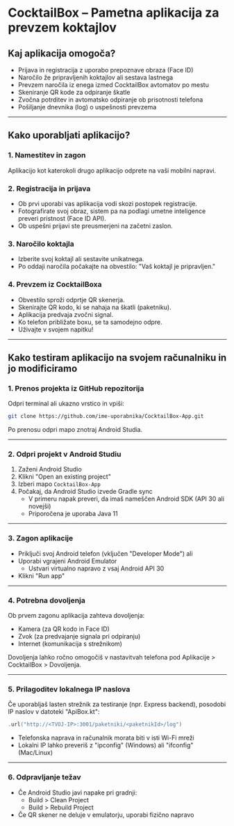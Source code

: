 # CocktailBox – Pametna aplikacija za prevzem koktajlov

## Kaj aplikacija omogoča?

- Prijava in registracija z uporabo prepoznave obraza (Face ID)
- Naročilo že pripravljenih koktajlov ali sestava lastnega
- Prevzem naročila iz enega izmed CocktailBox avtomatov po mestu
- Skeniranje QR kode za odpiranje škatle
- Zvočna potrditev in avtomatsko odpiranje ob prisotnosti telefona
- Pošiljanje dnevnika (log) o uspešnosti prevzema

---

## Kako uporabljati aplikacijo?

### 1. Namestitev in zagon
Aplikacijo kot katerokoli drugo aplikacijo odprete na vaši mobilni napravi.

### 2. Registracija in prijava
- Ob prvi uporabi vas aplikacija vodi skozi postopek registracije.
- Fotografirate svoj obraz, sistem pa na podlagi umetne inteligence preveri pristnost (Face ID API).
- Ob uspešni prijavi ste preusmerjeni na začetni zaslon.

### 3. Naročilo koktajla
- Izberite svoj koktajl ali sestavite unikatnega.
- Po oddaji naročila počakajte na obvestilo: "Vaš koktajl je pripravljen."

### 4. Prevzem iz CocktailBoxa
- Obvestilo sproži odprtje QR skenerja.
- Skenirajte QR kodo, ki se nahaja na škatli (paketniku).
- Aplikacija predvaja zvočni signal.
- Ko telefon približate boxu, se ta samodejno odpre.
- Uživajte v svojem napitku!

---

## Kako testiram aplikacijo na svojem računalniku in jo modificiramo

### 1. Prenos projekta iz GitHub repozitorija
Odpri terminal ali ukazno vrstico in vpiši:

```bash
git clone https://github.com/ime-uporabnika/CocktailBox-App.git
```

Po prenosu odpri mapo znotraj Android Studia.

---

### 2. Odpri projekt v Android Studiu
1. Zaženi Android Studio
2. Klikni "Open an existing project"
3. Izberi mapo `CocktailBox-App`
4. Počakaj, da Android Studio izvede Gradle sync
   - V primeru napak preveri, da imaš nameščen Android SDK (API 30 ali novejši)
   - Priporočena je uporaba Java 11

---

### 3. Zagon aplikacije
- Priključi svoj Android telefon (vključen "Developer Mode") ali
- Uporabi vgrajeni Android Emulator
  - Ustvari virtualno napravo z vsaj Android API 30
- Klikni "Run app"

---

### 4. Potrebna dovoljenja
Ob prvem zagonu aplikacija zahteva dovoljenja:

- Kamera (za QR kodo in Face ID)
- Zvok (za predvajanje signala pri odpiranju)
- Internet (komunikacija s strežnikom)

Dovoljenja lahko ročno omogočiš v nastavitvah telefona pod Aplikacije > CocktailBox > Dovoljenja.

---

### 5. Prilagoditev lokalnega IP naslova
Če uporabljaš lasten strežnik za testiranje (npr. Express backend), posodobi IP naslov v datoteki "ApiBox.kt":

```kotlin
.url("http://<TVOJ-IP>:3001/paketniki/<paketnikId>/log")
```

- Telefonska naprava in računalnik morata biti v isti Wi-Fi mreži
- Lokalni IP lahko preveriš z "ipconfig" (Windows) ali "ifconfig" (Mac/Linux)

---

### 6. Odpravljanje težav

- Če Android Studio javi napake pri gradnji:
  - Build > Clean Project
  - Build > Rebuild Project
- Če QR skener ne deluje v emulatorju, uporabi fizično napravo
